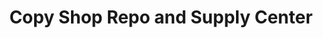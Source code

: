 ---
title: "Copy Shop Repo and Supply Center"
url: /south-amboy/copy-shop-repo-and-supply-center/
shop: Kopieren
---